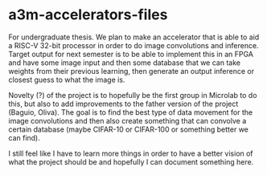 # a3m-accelerators-files
For undergraduate thesis.
We plan to make an accelerator that is able to aid a RISC-V 32-bit processor in order to do image convolutions and inference.
Target output for next semester is to be able to implement this in an FPGA and have some image input and then some database that we can take weights from their previous learning,
then generate an output inference or closest guess to what the image is.

Novelty (?) of the project is to hopefully be the first group in Microlab to do this, but also to add improvements to the father version of the project (Baguio, Oliva).
The goal is to find the best type of data movement for the image convolutions and then also create something that can convolve a certain database (maybe CIFAR-10 or CIFAR-100 or something better we can find).

I still feel like I have to learn more things in order to have a better vision of what the project should be and hopefully I can document something here.
